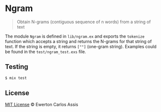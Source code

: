 # Ngram

> Obtain N-grams (contiguous sequence of n words) from a string of text

The module `Ngram` is defined in `lib/ngram.ex` and exports the `tokenize` function which
accepts a string and returns the N-grams for that string of text. If the string is empty,
it returns `[""]` (one-gram string). Examples could be found in the `test/ngram_test.exs`
file.

## Testing

```sh
$ mix test
```

## License

[MIT License](http://earaujoassis.mit-license.org/) &copy; Ewerton Carlos Assis
